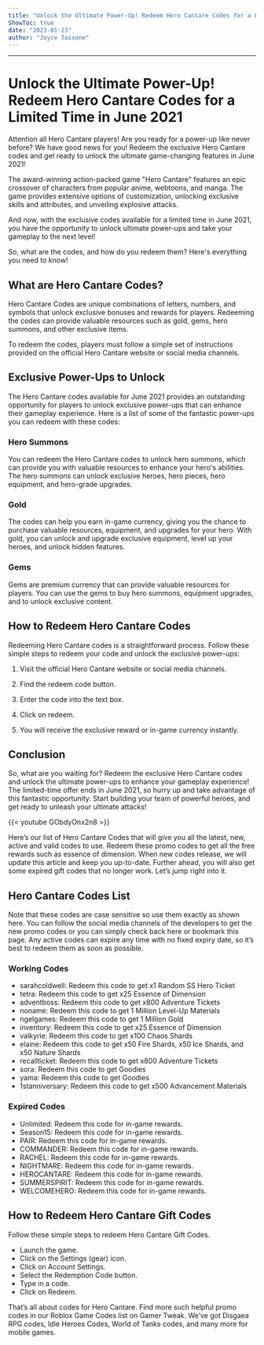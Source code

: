 ```yaml
---
title: "Unlock the Ultimate Power-Up! Redeem Hero Cantare Codes for a Limited Time in June 2021"
ShowToc: true 
date: "2023-01-23"
author: "Joyce Tassone"
---
```

*****
# Unlock the Ultimate Power-Up! Redeem Hero Cantare Codes for a Limited Time in June 2021

Attention all Hero Cantare players! Are you ready for a power-up like never before? We have good news for you! Redeem the exclusive Hero Cantare codes and get ready to unlock the ultimate game-changing features in June 2021!

The award-winning action-packed game "Hero Cantare" features an epic crossover of characters from popular anime, webtoons, and manga. The game provides extensive options of customization, unlocking exclusive skills and attributes, and unveiling explosive attacks.

And now, with the exclusive codes available for a limited time in June 2021, you have the opportunity to unlock ultimate power-ups and take your gameplay to the next level!

So, what are the codes, and how do you redeem them? Here's everything you need to know!

## What are Hero Cantare Codes?

Hero Cantare Codes are unique combinations of letters, numbers, and symbols that unlock exclusive bonuses and rewards for players. Redeeming the codes can provide valuable resources such as gold, gems, hero summons, and other exclusive items.

To redeem the codes, players must follow a simple set of instructions provided on the official Hero Cantare website or social media channels.

## Exclusive Power-Ups to Unlock

The Hero Cantare codes available for June 2021 provides an outstanding opportunity for players to unlock exclusive power-ups that can enhance their gameplay experience. Here is a list of some of the fantastic power-ups you can redeem with these codes:

### Hero Summons

You can redeem the Hero Cantare codes to unlock hero summons, which can provide you with valuable resources to enhance your hero's abilities. The hero summons can unlock exclusive heroes, hero pieces, hero equipment, and hero-grade upgrades.

### Gold

The codes can help you earn in-game currency, giving you the chance to purchase valuable resources, equipment, and upgrades for your hero. With gold, you can unlock and upgrade exclusive equipment, level up your heroes, and unlock hidden features.

### Gems

Gems are premium currency that can provide valuable resources for players. You can use the gems to buy hero summons, equipment upgrades, and to unlock exclusive content.

## How to Redeem Hero Cantare Codes

Redeeming Hero Cantare codes is a straightforward process. Follow these simple steps to redeem your code and unlock the exclusive power-ups:

1. Visit the official Hero Cantare website or social media channels.

2. Find the redeem code button.

3. Enter the code into the text box.

4. Click on redeem.

5. You will receive the exclusive reward or in-game currency instantly.

## Conclusion

So, what are you waiting for? Redeem the exclusive Hero Cantare codes and unlock the ultimate power-ups to enhance your gameplay experience! The limited-time offer ends in June 2021, so hurry up and take advantage of this fantastic opportunity. Start building your team of powerful heroes, and get ready to unleash your ultimate attacks!

{{< youtube GObdyOnx2n8 >}} 



Here’s our list of Hero Cantare Codes that will give you all the latest, new, active and valid codes to use. Redeem these promo codes to get all the free rewards such as essence of dimension. When new codes release, we will update this article and keep you up-to-date. Further ahead, you will also get some expired gift codes that no longer work. Let’s jump right into it.
 
## Hero Cantare Codes List
 

 
Note that these codes are case sensitive so use them exactly as shown here. You can follow the social media channels of the developers to get the new promo codes or you can simply check back here or bookmark this page. Any active codes can expire any time with no fixed expiry date, so it’s best to redeem them as soon as possible.
 
### Working Codes
 
- sarahcoldwell: Redeem this code to get x1 Random SS Hero Ticket
 - tetra: Redeem this code to get x25 Essence of Dimension
 - adventboss: Redeem this code to get x800 Adventure Tickets
 - noname: Redeem this code to get 1 Million Level-Up Materials
 - ngelgames: Redeem this code to get 1 Million Gold
 - inventory: Redeem this code to get x25 Essence of Dimension
 - valkyrie: Redeem this code to get x100 Chaos Shards
 - elaine: Redeem this code to get x50 Fire Shards, x50 Ice Shards, and x50 Nature Shards
 - recallticket: Redeem this code to get x800 Adventure Tickets
 - sora: Redeem this code to get Goodies
 - yama: Redeem this code to get Goodies
 - 1stanniversary: Redeem this code to get x500 Advancement Materials

 
### Expired Codes
 
- Unlimited: Redeem this code for in-game rewards.
 - Season15: Redeem this code for in-game rewards.
 - PAIR: Redeem this code for in-game rewards.
 - COMMANDER: Redeem this code for in-game rewards.
 - RACHEL: Redeem this code for in-game rewards.
 - NIGHTMARE: Redeem this code for in-game rewards.
 - HEROCANTARE: Redeem this code for in-game rewards.
 - SUMMERSPIRIT: Redeem this code for in-game rewards.
 - WELCOMEHERO: Redeem this code for in-game rewards.

 
## How to Redeem Hero Cantare Gift Codes
 
Follow these simple steps to redeem Hero Cantare Gift Codes.
 
- Launch the game.
 - Click on the Settings (gear) icon.
 - Click on Account Settings.
 - Select the Redemption Code button.
 - Type in a code.
 - Click on Redeem.

 
That’s all about codes for Hero Cantare. Find more such helpful promo codes in our Roblox Game Codes list on Gamer Tweak. We’ve got Disgaea RPG codes, Idle Heroes Codes, World of Tanks codes, and many more for mobile games.




